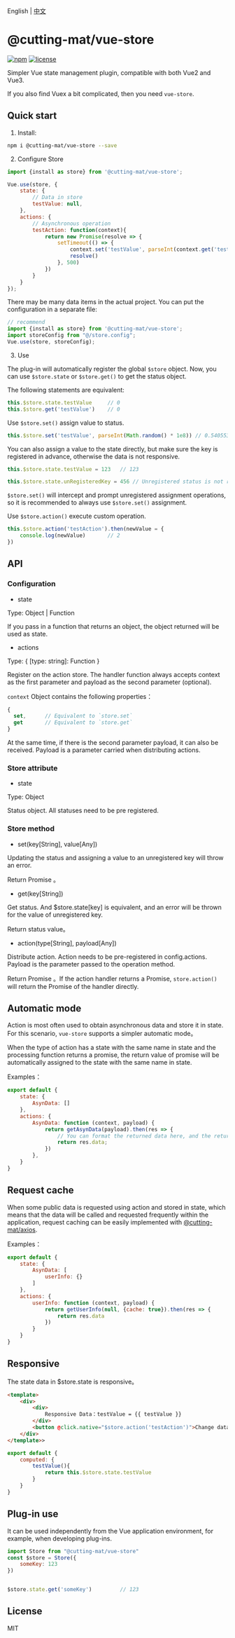 English | [中文](README_CN.md)

# @cutting-mat/vue-store

[![npm](https://img.shields.io/npm/v/@cutting-mat/vue-store.svg)](https://www.npmjs.com/package/@cutting-mat/vue-store) [![license](https://img.shields.io/github/license/cutting-mat/vue-store.svg)]()

Simpler Vue state management plugin, compatible with both Vue2 and Vue3.

If you also find Vuex a bit complicated, then you need `vue-store`.

## Quick start

1. Install:

``` bash
npm i @cutting-mat/vue-store --save
```

2. Configure Store

``` js
import {install as store} from '@cutting-mat/vue-store';

Vue.use(store, {
    state: {
        // Data in store
        testValue: null,
    },
    actions: {
        // Asynchronous operation
        testAction: function(context){
            return new Promise(resolve => {
                setTimeout(() => {
                    context.set('testValue', parseInt(context.get('testValue')+1))
                    resolve()
                }, 500)
            })
        }
    }
});
```

There may be many data items in the actual project. You can put the configuration in a separate file:

``` js
// recommend
import {install as store} from '@cutting-mat/vue-store';
import storeConfig from "@/store.config";
Vue.use(store, storeConfig);

```

3. Use

The plug-in will automatically register the global `$store` object. Now, you can use  `$store.state` or `$store.get()` to get the status object.

The following statements are equivalent:

``` js
this.$store.state.testValue     // 0
this.$store.get('testValue')    // 0

```

Use `$store.set()` assign value to status.

``` js
this.$store.set('testValue', parseInt(Math.random() * 1e8)) // 0.5405537846956767

```

You can also assign a value to the state directly, but make sure the key is registered in advance, otherwise the data is not responsive.

``` js
this.$store.state.testValue = 123   // 123

this.$store.state.unRegisteredKey = 456 // Unregistered status is not responsive 

```

`$store.set()` will intercept and prompt unregistered assignment operations, so it is recommended to always use `$store.set()` assignment.

Use `$store.action()` execute custom operation.

```js
this.$store.action('testAction').then(newValue = {
    console.log(newValue)       // 2
})

```

## API

### Configuration

- state

Type: Object | Function

If you pass in a function that returns an object, the object returned will be used as state.

- actions

Type: { [type: string]: Function }

Register on the action store. The handler function always accepts context as the first parameter and payload as the second parameter (optional).

`context` Object contains the following properties：

```js
{
  set,      // Equivalent to `store.set`
  get       // Equivalent to `store.get`
}

```

At the same time, if there is the second parameter payload, it can also be received. Payload is a parameter carried when distributing actions.

### Store attribute

- state

Type: Object

Status object. All statuses need to be pre registered.

### Store method

- set(key[String], value[Any])

Updating the status and assigning a value to an unregistered key will throw an error.

Return Promise 。

- get(key[String])

Get status. And $store.state[key] is equivalent, and an error will be thrown for the value of unregistered key.

Return status value。

- action(type[String], payload[Any])

Distribute action. Action needs to be pre-registered in config.actions. Payload is the parameter passed to the operation method.

Return Promise 。If the action handler returns a Promise, `store.action()` will return the Promise of the handler directly.

## Automatic mode

Action is most often used to obtain asynchronous data and store it in state. For this scenario, `vue-store` supports a simpler automatic mode。

When the type of action has a state with the same name in state and the processing function returns a promise, the return value of promise will be automatically assigned to the state with the same name in state.

Examples：

```js
export default {
    state: {
        AsynData: []
    },
    actions: {
        AsynData: function (context, payload) {
            return getAsynData(payload).then(res => {
                // You can format the returned data here, and the returned value will be automatically stored in state.AsynData
                return res.data;
            })
        },
    }
}
```

## Request cache

When some public data is requested using action and stored in state, which means that the data will be called and requested frequently within the application, request caching can be easily implemented with [@cutting-mat/axios](https://github.com/cutting-mat/axios/blob/main/README_CN.md).

Examples：

```js
export default {
    state: {
        AsynData: [
            userInfo: {}
        ]
    },
    actions: {
        userInfo: function (context, payload) {
            return getUserInfo(null, {cache: true}).then(res => {
                return res.data
            })
        }
    }
}

```

## Responsive

The state data in $store.state is responsive。

``` html
<template>
    <div>
        <div>
            Responsive Data：testValue = {{ testValue }}
        </div>
        <button @click.native="$store.action('testAction')">Change data</button>
    </div>
</template>>
```

``` js
export default {
    computed: {
        testValue(){
            return this.$store.state.testValue
        }
    }
}

```

## Plug-in use

It can be used independently from the Vue application environment, for example, when developing plug-ins.

``` js
import Store from "@cutting-mat/vue-store"
const $store = Store({
    someKey: 123
})


$store.state.get('someKey')         // 123

```

## License

MIT
